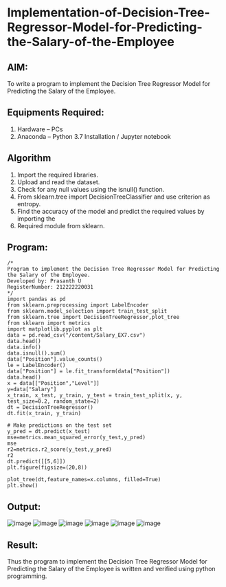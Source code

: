 # Implementation-of-Decision-Tree-Regressor-Model-for-Predicting-the-Salary-of-the-Employee

## AIM:
To write a program to implement the Decision Tree Regressor Model for Predicting the Salary of the Employee.

## Equipments Required:
1. Hardware – PCs
2. Anaconda – Python 3.7 Installation / Jupyter notebook

## Algorithm
1. Import the required libraries.
2. Upload and read the dataset.
3. Check for any null values using the isnull() function.
4. From sklearn.tree import DecisionTreeClassifier and use criterion as entropy.
5. Find the accuracy of the model and predict the required values by importing the
6. Required module from sklearn.

## Program:
```
/*
Program to implement the Decision Tree Regressor Model for Predicting the Salary of the Employee.
Developed by: Prasanth U
RegisterNumber: 212222220031
*/
import pandas as pd
from sklearn.preprocessing import LabelEncoder
from sklearn.model_selection import train_test_split
from sklearn.tree import DecisionTreeRegressor,plot_tree
from sklearn import metrics
import matplotlib.pyplot as plt
data = pd.read_csv("/content/Salary_EX7.csv")
data.head()
data.info()
data.isnull().sum()
data["Position"].value_counts()
le = LabelEncoder()
data["Position"] = le.fit_transform(data["Position"])
data.head()
x = data[["Position","Level"]]
y=data["Salary"]
x_train, x_test, y_train, y_test = train_test_split(x, y, test_size=0.2, random_state=2)
dt = DecisionTreeRegressor()
dt.fit(x_train, y_train)

# Make predictions on the test set
y_pred = dt.predict(x_test)
mse=metrics.mean_squared_error(y_test,y_pred)
mse
r2=metrics.r2_score(y_test,y_pred)
r2
dt.predict([[5,6]])
plt.figure(figsize=(20,8))

plot_tree(dt,feature_names=x.columns, filled=True)
plt.show()
```
## Output:
![image](https://github.com/Prasanth9025/Implementation-of-Decision-Tree-Regressor-Model-for-Predicting-the-Salary-of-the-Employee/assets/118343686/b233ee22-36e0-4448-ac27-45b53245ceb6)
![image](https://github.com/Prasanth9025/Implementation-of-Decision-Tree-Regressor-Model-for-Predicting-the-Salary-of-the-Employee/assets/118343686/a52b1639-0922-421a-9663-24416f4f6793)
![image](https://github.com/Prasanth9025/Implementation-of-Decision-Tree-Regressor-Model-for-Predicting-the-Salary-of-the-Employee/assets/118343686/e10d0a2a-0826-4cff-8ffa-bbfd20c5d698)
![image](https://github.com/Prasanth9025/Implementation-of-Decision-Tree-Regressor-Model-for-Predicting-the-Salary-of-the-Employee/assets/118343686/1f9140f9-310b-4853-9f8b-214f41274bf8)
![image](https://github.com/Prasanth9025/Implementation-of-Decision-Tree-Regressor-Model-for-Predicting-the-Salary-of-the-Employee/assets/118343686/4e913819-6918-4b59-9078-e05bd66ba1e2)
![image](https://github.com/Prasanth9025/Implementation-of-Decision-Tree-Regressor-Model-for-Predicting-the-Salary-of-the-Employee/assets/118343686/e1e96a9a-d7e3-4771-b3d6-8df21e612f91)


## Result:
Thus the program to implement the Decision Tree Regressor Model for Predicting the Salary of the Employee is written and verified using python programming.
